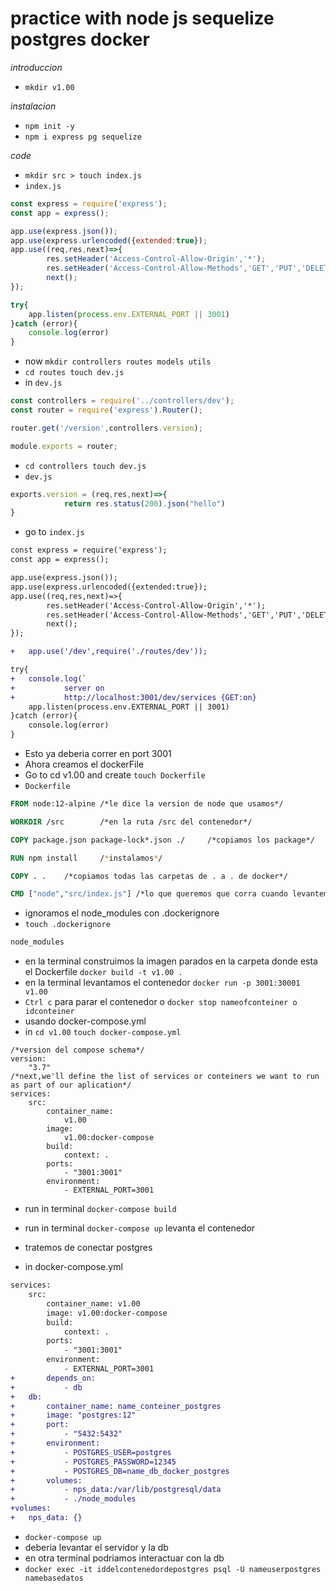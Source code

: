 # practice with node js sequelize postgres docker
*introduccion*
- `mkdir v1.00`

*instalacion*
- `npm init -y`
- `npm i express pg sequelize`

*code*
- `mkdir src > touch index.js`
- `index.js`
```js
const express = require('express');
const app = express();

app.use(express.json());
app.use(express.urlencoded({extended:true});
app.use((req,res,next)=>{
		res.setHeader('Access-Control-Allow-Origin','*');
		res.setHeader('Access-Control-Allow-Methods','GET','PUT','DELETE','POST');
		next();
});

try{
	app.listen(process.env.EXTERNAL_PORT || 3001)
}catch (error){
	console.log(error)
}

```
- now `mkdir controllers routes models utils`
- `cd routes touch dev.js`
- in `dev.js`
```js
const controllers = require('../controllers/dev');
const router = require('express').Router();

router.get('/version',controllers.version);

module.exports = router;
```
- `cd controllers touch dev.js`
- `dev.js`
```js
exports.version = (req,res,next)=>{
			return res.status(200).json("hello")
}
```
- go to `index.js`
```diff
const express = require('express');
const app = express();

app.use(express.json());
app.use(express.urlencoded({extended:true});
app.use((req,res,next)=>{
		res.setHeader('Access-Control-Allow-Origin','*');
		res.setHeader('Access-Control-Allow-Methods','GET','PUT','DELETE','POST');
		next();
});

+	app.use('/dev',require('./routes/dev'));

try{
+	console.log(`
+			server on
+			http://localhost:3001/dev/services {GET:on}
	app.listen(process.env.EXTERNAL_PORT || 3001)
}catch (error){
	console.log(error)
}


```
- Esto ya deberia correr en port 3001
- Ahora creamos el dockerFile
- Go to cd v1.00 and create `touch Dockerfile`
- `Dockerfile`
```Dockerfile
FROM node:12-alpine	/*le dice la version de node que usamos*/

WORKDIR /src		/*en la ruta /src del contenedor*/

COPY package.json package-lock*.json ./ 	/*copiamos los package*/

RUN npm install		/*instalamos*/

COPY . .	/*copiamos todas las carpetas de . a . de docker*/

CMD ["node","src/index.js"]	/*lo que queremos que corra cuando levantemos el contenedor*/
```
- ignoramos el node_modules con .dockerignore
- `touch .dockerignore`
```bash
node_modules

```
- en la terminal construimos la imagen parados en la carpeta donde esta el 
Dockerfile `docker build -t v1.00 .`
- en la terminal levantamos el contenedor `docker run -p 3001:30001 v1.00`
- `Ctrl c` para parar el contenedor o `docker stop nameofconteiner o idconteiner`
- usando docker-compose.yml
- in `cd v1.00` `touch docker-compose.yml`
```docker
/*version del compose schema*/
version:
	"3.7"
/*next,we'll define the list of services or conteiners we want to run as part of our aplication*/
services:
	src:
		container_name:
			v1.00
		image:
			v1.00:docker-compose
		build:
			context: .
		ports:
			- "3001:3001"
		environment:
			- EXTERNAL_PORT=3001
```
- run in terminal `docker-compose build`
- run in terminal `docker-compose up` levanta el contenedor

- tratemos de conectar postgres
- in docker-compose.yml
```diff
services:
	src:
		container_name: v1.00
		image: v1.00:docker-compose
		build:
			context: .
		ports:
			- "3001:3001"
		environment:
			- EXTERNAL_PORT=3001
+		depends_on:
+			- db
+	db:
+		container_name: name_conteiner_postgres
+		image: "postgres:12"
+		port:
+			- "5432:5432"
+		environment:
+			- POSTGRES_USER=postgres
+			- POSTGRES_PASSWORD=12345
+			- POSTGRES_DB=name_db_docker_postgres
+		volumes:
+			- nps_data:/var/lib/postgresql/data
+			- ./node_modules
+volumes:
+	nps_data: {} 

```
- `docker-compose up`
- deberia levantar el servidor y la db
- en otra terminal podriamos interactuar con la db
- `docker exec -it iddelcontenedordepostgres psql -U nameuserpostgres namebasedatos`

